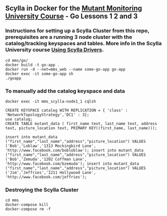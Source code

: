 ## Scylla in Docker for the [Mutant Monitoring University Course](https://university.scylladb.com/courses/the-mutant-monitoring-system-training-course/) - Go Lessons 1 2 and 3

### Instructions for setting up a Scylla Cluster from this repo, prerequisites are a running 3 node cluster with the catalog/tracking keyspaces and tables. More info in the Scylla University course [Using Scylla Drivers](https://university.scylladb.com/courses/using-scylla-drivers/).

```
cd mms/go/
docker build -t go-app .
docker run -d --net=mms_web --name some-go-app go-app
docker exec -it some-go-app sh
./goapp
```

### To manually add the catalog keyspace and data
```
docker exec -it mms_scylla-node1_1 cqlsh

CREATE KEYSPACE catalog WITH REPLICATION = { 'class' : 'NetworkTopologyStrategy','DC1' : 3};
use catalog;
CREATE TABLE mutant_data ( first_name text, last_name text, address text, picture_location text, PRIMARY KEY((first_name, last_name)));

insert into mutant_data ("first_name","last_name","address","picture_location") VALUES ('Bob','Loblaw','1313 Mockingbird Lane', 'http://www.facebook.com/bobloblaw'); insert into mutant_data ("first_name","last_name","address","picture_location") VALUES ('Bob','Zemuda','1202 Coffman Lane', 'http://www.facebook.com/bzemuda'); insert into mutant_data ("first_name","last_name","address","picture_location") VALUES ('Jim','Jeffries','1211 Hollywood Lane', 'http://www.facebook.com/jeffries');
```

### Destroying the Scylla Cluster
```
cd mms
docker-compose kill
docker-compose rm -f
```

